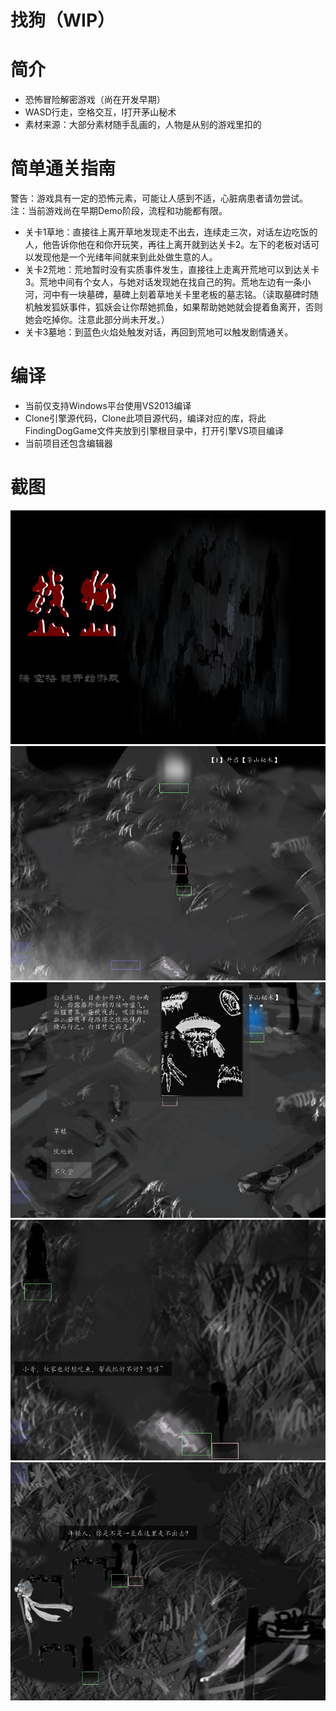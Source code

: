 找狗（WIP）
===

# 简介

-  恐怖冒险解密游戏（尚在开发早期）
-  WASD行走，空格交互，I打开茅山秘术
-  素材来源：大部分素材随手乱画的，人物是从别的游戏里扣的

# 简单通关指南

警告：游戏具有一定的恐怖元素，可能让人感到不适，心脏病患者请勿尝试。
注：当前游戏尚在早期Demo阶段，流程和功能都有限。

-   关卡1草地：直接往上离开草地发现走不出去，连续走三次，对话左边吃饭的人，他告诉你他在和你开玩笑，再往上离开就到达关卡2。左下的老板对话可以发现他是一个光绪年间就来到此处做生意的人。
-   关卡2荒地：荒地暂时没有实质事件发生，直接往上走离开荒地可以到达关卡3。荒地中间有个女人，与她对话发现她在找自己的狗。荒地左边有一条小河，河中有一块墓碑，墓碑上刻着草地关卡里老板的墓志铭。（读取墓碑时随机触发狐妖事件，狐妖会让你帮她抓鱼，如果帮助她她就会提着鱼离开，否则她会吃掉你。注意此部分尚未开发。）
-   关卡3墓地：到蓝色火焰处触发对话，再回到荒地可以触发剧情通关。

# 编译

-  当前仅支持Windows平台使用VS2013编译
-  Clone引擎源代码，Clone此项目源代码，编译对应的库，将此FindingDogGame文件夹放到引擎根目录中，打开引擎VS项目编译
-  当前项目还包含编辑器
   
# 截图


![](https://github.com/wubugui/FXXKTracer/raw/master/pic/game/5.png)
![](https://github.com/wubugui/FXXKTracer/raw/master/pic/game/4.png)
![](https://github.com/wubugui/FXXKTracer/raw/master/pic/game/3.png)
![](https://github.com/wubugui/FXXKTracer/raw/master/pic/game/2.png)
![](https://github.com/wubugui/FXXKTracer/raw/master/pic/game/1.png)